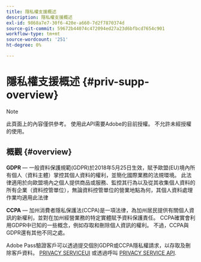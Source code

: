 ```yaml
---
title: 隱私權支援概述
description: 隱私權支援概述
exl-id: 9868a7e7-30f6-420e-a660-7d2f7870374d
source-git-commit: 59672b44074c472094ed27a23d6bfbcd7654c901
workflow-type: tm+mt
source-wordcount: '251'
ht-degree: 0%

---
```


# 隱私權支援概述 {#priv-supp-overview}

>[!NOTE]
>
>此頁面上的內容僅供參考。 使用此API需要Adobe的目前授權。 不允許未經授權的使用。

## 概觀 {#overview}

**GDPR** — 一般資料保護規範(GDPR)於2018年5月25日生效，賦予歐盟(EU)境內所有個人（資料主體）掌控其個人資料的權利，並簡化國際業務的法規環境。 此法律適用於向歐盟境內之個人提供商品或服務、監控其行為以及從其收集個人資料的所有企業（資料控管單位），無論資料控管單位的營業地點為何，其個人資料處理作業均適用此法律

**CCPA** — 加州消費者隱私保護法(CCPA)是一項法律，為加州居民提供有關個人資訊的新權利，並對在加州經營業務的特定實體賦予資料保護責任。 CCPA確實會利用GDPR中已知的一些概念，例如存取和刪除個人資訊的權利。 不過，CCPA與GDPR還有其他不同之處。

Adobe Pass驗證客戶可以透過提交個別GDPR或CCPA隱私權請求，以存取及刪除客戶資料。 [PRIVACY SERVICEUI](https://www.adobe.io/apis/experiencecloud/gdpr/docs/alldocs.html#!api-specification/markdown/narrative/tutorials/privacy_service_tutorial/privacy_service_ui_tutorial.md) 或透過呼叫 [PRIVACY SERVICE API](https://www.adobe.io/apis/experiencecloud/gdpr/docs/alldocs.html#!api-specification/markdown/narrative/tutorials/privacy_service_tutorial/privacy_service_api_tutorial.md).

<!--

>[!MORELIKETHIS]
>
>* [Privacy Services Overview](https://www.adobe.io/apis/experiencecloud/gdpr/docs/alldocs.html#!api-specification/markdown/narrative/technical_overview/privacy_service_overview/privacy_service_overview.md)
>* [Privacy Service API documentation](https://www.adobe.io/apis/experiencecloud/gdpr.html)
-->
